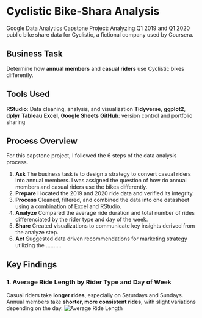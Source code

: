# Cyclistic Bike-Shara Analysis
Google Data Analytics Capstone Project: Analyzing Q1 2019 and Q1 2020 public bike share data for Cyclistic, a fictional company used by Coursera.

## Business Task
Determine how **annual members** and **casual riders** use Cyclistic bikes differently.

## Tools Used
**RStudio**: Data cleaning, analysis, and visualization
**Tidyverse**, **ggplot2**, **dplyr**
**Tableau**
**Excel**, **Google Sheets**
**GitHub**: version control and portfolio sharing

## Process Overview
For this capstone project, I followed the 6 steps of the data analysis process. 
1. **Ask** The business task is to design a strategy to convert casual riders into annual members. I was assigned the question of how do annual members and casual riders use the bikes differently.
2. **Prepare** I located the 2019 and 2020 ride data and verified its integrity.
3. **Process** Cleaned, filtered, and combined the data into one datasheet using a combination of Excel and RStudio.
4. **Analyze** Compared the average ride duration and total number of rides differenciated by the rider type and day of the week.
5. **Share** Created visualizations to communicate key insights derived from the analyze step.
6. **Act** Suggested data driven recommendations for marketing strategy utilizing the ..........

## Key Findings
### 1. Average Ride Length by Rider Type and Day of Week
Casual riders take **longer rides**, especially on Saturdays and Sundays.
Annual members take **shorter, more consistent rides**, with slight variations depending on the day.
![Average Ride Length](Visuals/average_ride_duration)


